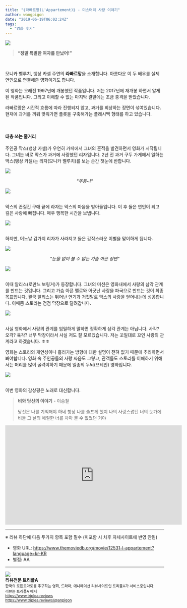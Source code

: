 ```yaml
---
title: "⟪라빠르망(L'Appartement)⟫ - 미스터리 사랑 이야기"
author: wangpigon
date: "2019-06-19T06:02:24Z"
tags:
  - "영화 후기"
---
```

![](https://cdn.steemitimages.com/DQmU6mSeiVzntc64khqqFkQ2kRoJK9oCP7S33CRZSUZnCBs/V1700247p_01.gif)


> **“정말 특별한 여자를 만났어!”**


<br>

모니카 벨루치, 뱅상 카셀 주연의 **라빠르망**을 소개합니다. 아름다운 이 두 배우를 실제 연인으로 연결해준 영화이기도 합니다. 

이 영화는 오래전 1997년에 개봉했던 작품입니다. 저는 2017년에 재개봉 하면서 알게된 작품입니다. 그리고 이해할 수 없는 마지막 결말에는 조금 충격을 받았습니다.

라빠르망은 시간적 흐름에 따라 진행되지 않고, 과거를 회상하는 장면이 섞여있습니다. 현재에 과거를 끼워 맞춰가면 플롯을 구축해가는 플래시백 형태를 하고 있습니다.

<br>

#### 대충 쓰는 줄거리
주인공 막스(뱅상 카셀)가 우연히 카페에서 그녀의 흔적을 발견하면서 영화가 시작됩니다. 그녀는 바로 막스가 과거에 사랑했던 리자입니다.  2년 전 과거 구두 가게에서 일하는 막스(뱅상 카셀)는 리자(모니카 벨루치)를 보는 순간 첫눈에 반합니다. 

![](https://cdn.steemitimages.com/DQmQCMYiwDnngnH3CWNqV5E663r7mLyZj2XjgSFqcXSjS79/movie_image％20(3).jpg)

<center><i>"뚜둥~!"</i></center>

![](https://cdn.steemitimages.com/DQmWhkmkoM3KDoSZ9FV3j6QSwTysiUCUD6z9ZxEubsA9QT8/movie_image％20(2).jpg)

<br>막스의 끈질긴 구애 끝에 라자는 막스의 마음을 받아들입니다. 이 후 둘은 연인이 되고 깊은 사랑에 빠집니다. 매우 행복한 시간을 보냅니다.

![](https://cdn.steemitimages.com/DQmPRSXZ67yN311EsPQD3Ewx5Bgqi9SxGAiCmH3ZkZB8pYy/50c622d145f26d4c5b807d4bb7ad0aec0c0c2158.jpeg)

<br>하지만, 어느날 갑가지 리자가 사라지고 둘은 갑작스러운 이별을 맞이하게 됩니다.

![](https://cdn.steemitimages.com/DQmPhNbKGzsYzHZnU6zJXXpKb32d8NFgoQJqqkzGY9mBgV8/movie_image％20(6).jpg)

<center><i>"눈물 없이 볼 수 없는 가슴 아픈 장면"</i></center>

![](https://cdn.steemitimages.com/DQmQKyMwjSedsdzpSrMRWnbvTkkA1P2NXpnQg5qj3fo43iP/movie_image％20(5).jpg)

<br>이때 알리스(로만느 보링거)가 등장합니다. 그녀의 미션은 영화내에서 사랑의 삼각 관계를 만드는 것입니다. 그리고 가슴 아픈 멜로와 어긋난 사랑을 파국으로 만드는 것이 최종 목표입니다.  결국 알리스는 뛰어난 연기과 거짓말로 막스의 사랑을 얻어내는데 성공합니다. 이때쯤 스토리는 점점 막장으로 달려갑니다. 

![](https://cdn.steemitimages.com/DQmSC5rrYkhH7dMuFQXKCCgFLUJ96M9YwBEPFrE8W7L3shM/movie_image％20(8).jpg)

<br>사실 영화에서 사랑의 관계를 엄밀하게 말하면 정확하게 삼각 관계는 아닙니다. 사각? 오각? 육각? 너무 막장이라서 사실 저도 잘 모르겠습니다. 저는 꼬일대로 꼬인 사랑의 관계라고 하겠습니다. ㅎㅎ

영화는 스토리의 개연성이나 흘러가는 방향에 대한 설명이 전혀 없기 때문에 추리하면서 봐야합니다. 영화 속 주인공들의 사랑 싸움도 그렇고, 관객들도 스토리를 이해하기 위해서는 머리를 많이 굴려야하기 때문에 일종의 두뇌(브레인) 영화입니다.

![](https://cdn.steemitimages.com/DQmeH5QeD1C33pE4tQ3x9njNcKN7dwCPtath7Pwia73k4Zg/movie_image％20(1).jpg)

<br>이번 영화의 감상평은 노래로 대신합니다.

> **비와 당신의 이야기** - 이승철
>
> 당신은 나를 기억해야 하네
> 항상 나를 슬프게 했지
> 나의 사랑스럽던
> 너의 눈가에 비들
> 그 날의 애절한 너를
> 차마 볼 수 없었던 거야

<iframe width="560" height="315" src="https://www.youtube.com/embed/wGIIMl4dv-k" frameborder="0" allow="accelerometer; autoplay; encrypted-media; gyroscope; picture-in-picture" allowfullscreen></iframe>

---
※ 리뷰 하단에 다음 두가지 항목 포함 필수 (미포함 시 차후 자체사이트에 반영 안됨)

* 영화 URL: https://www.themoviedb.org/movie/12531-l-appartement?language=kr-KR
* 별점: AA

<hr><div class="pull-left"><img src='https://cdn.steemitimages.com/300x0/https://cdn.steemitimages.com/DQmRUA4nEVgikokJ63CPw6ZgKLL48dvoUtYTvFvYnuMwBpt/image.png' style="margin-right: 10px"/></div><b>리뷰전문 트리플A</b><br><sub>한국의 로튼토마토를 추구하는 영화, 드라마, 애니메이션 리뷰사이트인 트리플A가 서비스중입니다.<br>리뷰는 트리플A 에서<br><a href='https://www.triplea.reviews'>https://www.triplea.reviews</a><br><a href='https://www.triplea.reviews/@anpigon'>https://www.triplea.reviews/@anpigon</a></sub><br>